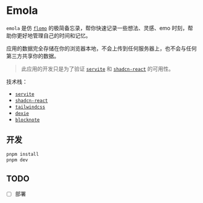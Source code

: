 # Emola

`emola` 是仿 [`flomo`](https://flomoapp.com/) 的极简备忘录，帮你快速记录一些想法、灵感、emo 时刻，帮助你更好地管理自己的时间和记忆。

应用的数据完全存储在你的浏览器本地，不会上传到任何服务器上，也不会与任何第三方共享你的数据。

> 此应用的开发只是为了验证 [`servite`](https://github.com/codpoe/servite) 和 [`shadcn-react`](https://github.com/codpoe/shadcn-react) 的可用性。

技术栈：

- [`servite`](https://github.com/codpoe/servite)
- [`shadcn-react`](https://github.com/codpoe/shadcn-react)
- [`tailwindcss`](https://tailwindcss.com/)
- [`dexie`](https://dexie.org/)
- [`blocknote`](https://www.blocknotejs.org/)

## 开发

```sh
pnpm install
pnpm dev
```

## TODO

- [ ] 部署
